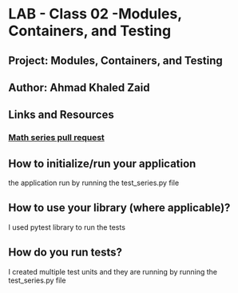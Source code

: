 # LAB - Class 02 -Modules, Containers, and Testing

## Project: Modules, Containers, and Testing

## Author: Ahmad Khaled Zaid

## Links and Resources

### [Math series pull request](https://github.com/Ahmad-Khaled-Zaid/math-series/pull/11)

## How to initialize/run your application
the application run by running the test_series.py file
## How to use your library (where applicable)?
I used pytest library to run the tests

## How do you run tests?
I created multiple test units and they are running by running the test_series.py file

